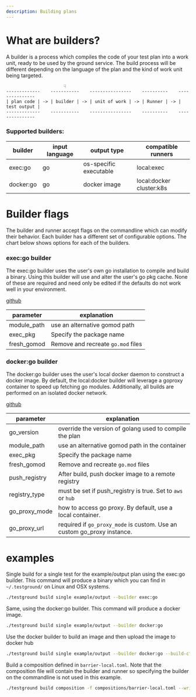 ```yaml
---
description: Building plans
---
```


# What are builders?

A builder is a process which compiles the code of your test plan into a work unit, ready to be used by the ground service. The build process will be different depending on the language of the plan and the kind of work unit being targeted.

```
                      ☟
-------------    -----------    ----------------    ----------    ---------------
| plan code | -> | builder | -> | unit of work | -> | Runner | -> | test output |
-------------    -----------    ----------------    ----------    ---------------
```


### Supported builders:

| builder   | input language | output type            | compatible runners       |
|-----------|----------------|------------------------|--------------------------|
| exec:go   | go             | os-specific executable | local:exec               |
| docker:go | go             | docker image           | local:docker cluster:k8s |


# Builder flags
The builder and runner accept flags on the commandline which can modify their behavior. Each builder has a different set of configurable options. The chart below shows options for each of the builders.

### exec:go builder

The exec:go builder uses the user's own go installation to compile and build a binary. Using this builder will use and alter the user's go pkg cache. None of these are required and need only be edited if the defaults do not work well in your environment.

[github](https://github.com/ipfs/testground/blob/master/pkg/build/golang/exec.go#L28)

| parameter   | explanation                        |
|-------------|------------------------------------|
| module_path |  use an alternative gomod path     |
| exec_pkg    | Specify the package name           |
| fresh_gomod | Remove and recreate `go.mod` files |


### docker:go builder

The docker:go builder uses the user's local docker daemon to construct a docker image. By default, the local:docker builder will leverage a goproxy  container to speed up fetching go modules. Additionally, all builds are performed on an isolated docker network.

[github](https://github.com/ipfs/testground/blob/master/pkg/build/golang/docker.go#L40)

| parameter     | explanation                                                             |
|---------------|-------------------------------------------------------------------------|
| go_version    |  override the version of golang used to compile the plan                |
| module_path   | use an  alternative gomod path in the container                         |
| exec_pkg      | Specify the package name                                                |
| fresh_gomod   | Remove and recreate `go.mod` files                                      |
| push_registry | After build, push docker image to a remote registry                     |
| registry_type | must be set if push_registry is true. Set to `aws` or `hub`             |
| go_proxy_mode | how to access go proxy. By default, use a local container.              |
| go_proxy_url  | required if `go_proxy_mode` is custom. Use an custom go_proxy instance. |



# examples

Single build for a single test for the example/output plan using the exec:go builder. This command will produce a binary which you can find in `~/.testground/` on Linux and OSX systems.

```bash
./testground build single example/output --builder exec:go
```

Same, using the docker:go builder. This command will produce a docker image.

```bash
./testground build single example/output --builder docker:go
```

Use the docker builder to build an image and then upload the image to docker hub

```bash
./testground build single example/output --builder docker:go --build-cfg push_registry=true --build-cfg registry_type=hub
```

Build a composition defined in `barrier-local.toml`. Note that the composition file will contain the builder and runner so specifying the builder on the commandline is not used in this example. 

```bash
./testground build composition -f compositions/barrier-local.toml --write-artifacts
```
